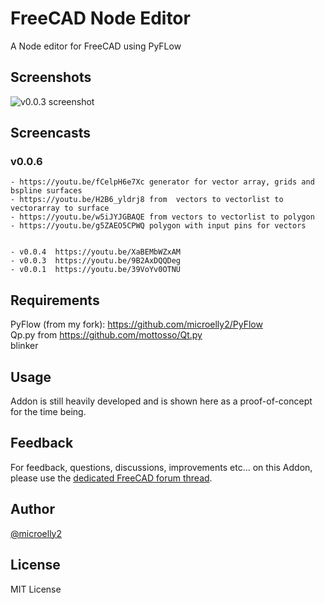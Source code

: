 # FreeCAD Node Editor
A Node editor for FreeCAD using PyFLow

## Screenshots
![v0.0.3 screenshot](https://user-images.githubusercontent.com/4140247/60964703-fd265580-a2e1-11e9-906b-7dd91a754785.png)

## Screencasts

### v0.0.6

	- https://youtu.be/fCelpH6e7Xc generator for vector array, grids and bspline surfaces
	- https://youtu.be/H2B6_yldrj8 from  vectors to vectorlist to vectorarray to surface
	- https://youtu.be/w5iJYJGBAQE from vectors to vectorlist to polygon
	- https://youtu.be/g5ZAEO5CPWQ polygon with input pins for vectors 


	- v0.0.4  https://youtu.be/XaBEMbWZxAM
	- v0.0.3  https://youtu.be/9B2AxDQQDeg  
	- v0.0.1  https://youtu.be/39VoYv0OTNU  

## Requirements
PyFlow (from my fork): https://github.com/microelly2/PyFlow  
Qp.py from https://github.com/mottosso/Qt.py  
blinker  

## Usage
Addon is still heavily developed and is shown here as a proof-of-concept for the time being.  

## Feedback
For feedback, questions, discussions, improvements etc... on this Addon, please use the [dedicated FreeCAD forum thread](https://forum.freecadweb.org/viewtopic.php?f=8&t=36299).

## Author
[@microelly2](https://github.com/microelly2)  

## License
MIT License
